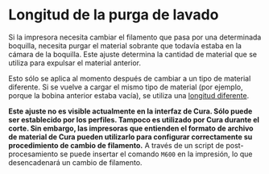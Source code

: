 Longitud de la purga de lavado
====
Si la impresora necesita cambiar el filamento que pasa por una determinada boquilla, necesita purgar el material sobrante que todavía estaba en la cámara de la boquilla. Este ajuste determina la cantidad de material que se utiliza para expulsar el material anterior.

Esto sólo se aplica al momento después de cambiar a un tipo de material diferente. Si se vuelve a cargar el mismo tipo de material (por ejemplo, porque la bobina anterior estaba vacía), se utiliza una [longitud diferente](material_end_of_filament_purge_length.md).

**Este ajuste no es visible actualmente en la interfaz de Cura. Sólo puede ser establecido por los perfiles. Tampoco es utilizado por Cura durante el corte. Sin embargo, las impresoras que entienden el formato de archivo de material de Cura pueden utilizarlo para configurar correctamente su procedimiento de cambio de filamento.** A través de un script de post-procesamiento se puede insertar el comando `M600` en la impresión, lo que desencadenará un cambio de filamento.